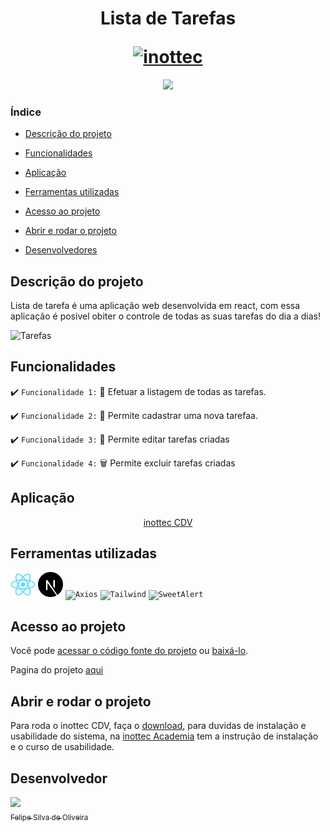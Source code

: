 <h1 align="center">
  <p align="center">Lista de Tarefas</p>
  <a href="https://inottec.com.br/inottec-cdv/"><img src="https://user-images.githubusercontent.com/63815922/216737345-dd7dd7e7-2328-423f-aaea-e0ae329cb87e.png?text=inottec-CDV#vitrinedev" alt="inottec"></a>
</h1>

<p align="center">
<img src="http://img.shields.io/static/v1?label=STATUS&message=EM%20DESENVOLVIMENTO&color=GREEN&style=for-the-badge"/>
</p>

### Índice

- [Descrição do projeto](#descrição-do-projeto)

- [Funcionalidades](#funcionalidades)

- [Aplicação](#aplicação)

- [Ferramentas utilizadas](#ferramentas-utilizadas)

- [Acesso ao projeto](#acesso-ao-projeto)

- [Abrir e rodar o projeto](#abrir-e-rodar-o-projeto)

- [Desenvolvedores](#desenvolvedores)

## Descrição do projeto 

<p align="justify">

Lista de tarefa é uma aplicação web desenvolvida em react, com essa aplicação é posivel obiter o controle de todas as suas tarefas do dia a dias!
  
![Tarefas](https://user-images.githubusercontent.com/63815922/216745392-36184965-98b9-4129-a230-6bda7aa5bf4f.png)

</p>

## Funcionalidades

:heavy_check_mark: `Funcionalidade 1:` 📆 Efetuar a listagem de todas as tarefas.

:heavy_check_mark: `Funcionalidade 2:` 📑 Permite cadastrar uma nova tarefaa.

:heavy_check_mark: `Funcionalidade 3:` 📝 Permite editar tarefas criadas

:heavy_check_mark: `Funcionalidade 4:` 🗑️ Permite excluir tarefas criadas

## Aplicação

<div align="center">
  
[inottec CDV](https://user-images.githubusercontent.com/63815922/186805668-6aae615d-3f24-48be-8a8d-d249456da74a.mp4)
  
</div>





###

## Ferramentas utilizadas
<code><img width="40px" src="https://raw.githubusercontent.com/devicons/devicon/master/icons/react/react-original.svg" title = "React"/></code>
<code><img width="40px" src="https://raw.githubusercontent.com/devicons/devicon/master/icons/nextjs/nextjs-original.svg" title = "Next.js"/></code>
<code><img width="40px" src="https://axios-http.com/assets/logo.svg" title = "Axios"/></code>
<code><img width="40px" src="https://tailwindcss.com/_next/static/media/tailwindcss-mark.79614a5f61617ba49a0891494521226b.svg" title = "Tailwind"/></code>
<code><img width="40px" src="https://sweetalert2.github.io/images/SweetAlert2.png" title = "SweetAlert"/></code>
###

## Acesso ao projeto


Você pode [acessar o código fonte do projeto](https://github.com/Felipe-S-O/App-tarefas) ou [baixá-lo](https://github.com/Felipe-S-O/App-tarefas/archive/refs/heads/main.zip).

Pagina do projeto [aqui](https://inottec.com.br/inottec-cdv/)

## Abrir e rodar o projeto

Para roda o inottec CDV, faça o [download](https://drive.google.com/drive/folders/18dkVchQlUY__EncRhXMa6aAckbXIhLkK?usp=sharing), para duvidas de instalação e usabilidade do sistema, na [inottec Academia](https://ftsolucoes.com/curso/inottec-cdv/) tem a instrução de instalação e o curso de usabilidade.

## Desenvolvedor

[<img src="https://avatars.githubusercontent.com/u/63815922?v=4" width=115><br><sub>Felipe Silva de Oliveira</sub>](https://github.com/Felipe-S-O) 

